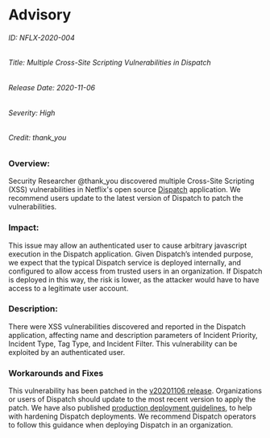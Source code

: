 # Advisory
###### ID: NFLX-2020-004

###### Title: Multiple Cross-Site Scripting Vulnerabilities in Dispatch

###### Release Date: 2020-11-06

###### Severity: High

###### Credit: thank_you

### Overview:
Security Researcher @thank_you discovered multiple Cross-Site Scripting (XSS) vulnerabilities in Netflix's open source [Dispatch](https://github.com/Netflix/dispatch) application. We recommend users update to the latest version of Dispatch to patch the vulnerabilities.

### Impact:
This issue may allow an authenticated user to cause arbitrary javascript execution in the Dispatch application. Given Dispatch’s intended purpose, we expect that the typical Dispatch service is deployed internally, and configured to allow access from trusted users in an organization. If Dispatch is deployed in this way, the risk is lower, as the attacker would have to have access to a legitimate user account.

### Description:
There were XSS vulnerabilities discovered and reported in the Dispatch application, affecting name and description parameters of Incident Priority, Incident Type, Tag Type, and Incident Filter. This vulnerability can be exploited by an authenticated user.

### Workarounds and Fixes
This vulnerability has been patched in the [v20201106 release](https://github.com/Netflix/dispatch/releases/tag/v20201106). Organizations or users of Dispatch should update to the most recent version to apply the patch. We have also published [production deployment guidelines](https://hawkins.gitbook.io/dispatch/installation#going-to-production), to help with hardening Dispatch deployments. We recommend Dispatch operators to follow this guidance when deploying Dispatch in an organization.

